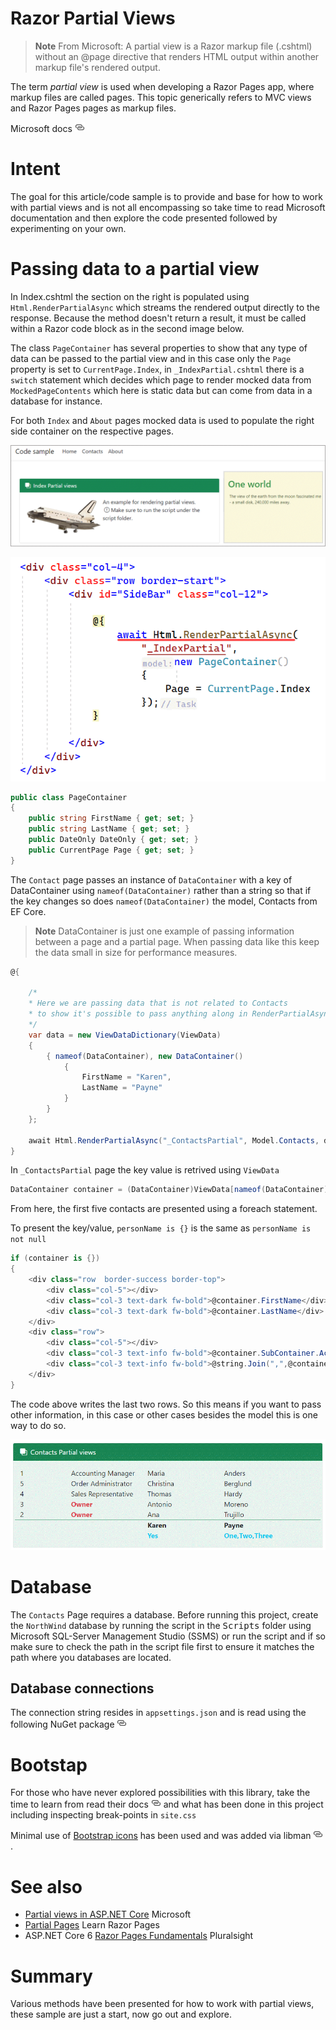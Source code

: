 ﻿# Razor Partial Views

> **Note**
> From Microsoft: A partial view is a Razor markup file (.cshtml) without an @page directive that renders HTML output within another markup file's rendered output.

The term *partial view* is used when developing a Razor Pages app, where markup files are called pages. This topic generically refers to MVC views and Razor Pages pages as markup files.

Microsoft docs [![](assets/Link_16x.png)](https://learn.microsoft.com/en-us/aspnet/core/mvc/views/partial?view=aspnetcore-6.0)

# Intent

The goal for this article/code sample is to provide and base for how to work with partial views and is not all encompassing so take time to read Microsoft documentation and then explore the code presented followed by experimenting on your own.

# Passing data to a partial view

In Index.cshtml the section on the right is populated using `Html.RenderPartialAsync` which streams the rendered output directly to the response. Because the method doesn't return a result, it must be called within a Razor code block as in the second image below.

The class `PageContainer` has several properties to show that any type of data can be passed to the partial view and in this case only the `Page` property is set to `CurrentPage.Index`, in `_IndexPartial.cshtml` there is a `switch` statement which decides which page to render mocked data from `MockedPageContents` which here is static data but can come from data in a database for instance.

For both `Index` and `About` pages mocked data is used to populate the right side container on the respective pages.

![x](assets/IndexPage.png)

![x](assets/IndexPage_1.png)

```csharp
public class PageContainer
{
    public string FirstName { get; set; }
    public string LastName { get; set; }
    public DateOnly DateOnly { get; set; }
    public CurrentPage Page { get; set; }
}
```

The `Contact` page passes an instance of `DataContainer`  with a key of DataContainer using `nameof(DataContainer)` rather than a string so that if the key changes so does `nameof(DataContainer)` the model, Contacts from EF Core.

> **Note**
> DataContainer is just one example of passing information between a page and a partial page. When passing data like this keep the data small in size for performance measures.

```csharp
@{

    /*
    * Here we are passing data that is not related to Contacts
    * to show it's possible to pass anything along in RenderPartialAsync
    */
    var data = new ViewDataDictionary(ViewData)
    {
        { nameof(DataContainer), new DataContainer()
            {
                FirstName = "Karen", 
                LastName = "Payne"
            }
        }
    };

    await Html.RenderPartialAsync("_ContactsPartial", Model.Contacts, data);
}
```

In `_ContactsPartial` page the key value is retrived using `ViewData`

```csharp
DataContainer container = (DataContainer)ViewData[nameof(DataContainer)];
```

From here, the first five contacts are presented using a foreach statement.

To present the key/value, `personName is {}` is the same as `personName is not null`

```csharp
if (container is {})
{
    <div class="row  border-success border-top">
        <div class="col-5"></div>
        <div class="col-3 text-dark fw-bold">@container.FirstName</div>
        <div class="col-3 text-dark fw-bold">@container.LastName</div>
    </div>   
    <div class="row">
        <div class="col-5"></div>
        <div class="col-3 text-info fw-bold">@container.SubContainer.Active.ToYesNo()</div>
        <div class="col-3 text-info fw-bold">@string.Join(",",@container.SubContainer.Items)</div>
    </div>   
}
```

The code above writes the last two rows. So this means if you want to pass other information, in this case or other cases besides the model this is one way to do so.

![x](assets/DataContainerArea.png)


# Database

The `Contacts` Page requires a database. Before running this project, create the `NorthWind` database by running the script in the <kbd>Scripts</kbd> folder using Microsoft SQL-Server Management Studio (SSMS) or run the script and if so make sure to check the path in the script file first to ensure it matches the path where you databases are located.

## Database connections

The connection string resides in `appsettings.json` and is read using the following NuGet package [![](assets/Link_16x.png)](https://www.nuget.org/packages/ConfigurationLibrary/)

# Bootstap

For those who have never explored possibilities with this library, take the time to learn from read their docs [![](assets/Link_16x.png)](https://getbootstrap.com/docs/5.0/getting-started/introduction/) and what has been done in this project including inspecting break-points in `site.css`

Minimal use of [Bootstrap icons](https://icons.getbootstrap.com/) has been used and was added via libman [![](assets/Link_16x.png)](https://learn.microsoft.com/en-us/aspnet/core/client-side/libman/libman-vs?view=aspnetcore-6.0).

# See also

- [Partial views in ASP.NET Core](https://learn.microsoft.com/en-us/aspnet/core/mvc/views/partial?view=aspnetcore-6.0) Microsoft
- [Partial Pages](https://www.learnrazorpages.com/razor-pages/partial-pages) Learn Razor Pages
- ASP.NET Core 6 [Razor Pages Fundamentals](https://app.pluralsight.com/library/courses/asp-dot-net-core-6-razor-pages-fundamentals/table-of-contents) Pluralsight




# Summary

Various methods have been presented for how to work with partial views, these sample are just a start, now go out and explore.
